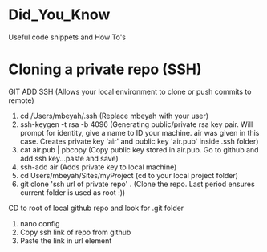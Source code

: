# Did_You_Know
Useful code snippets and How To's

# Cloning a private repo (SSH)
GIT ADD SSH (Allows your local environment to clone or push commits to remote)
1. cd /Users/mbeyah/.ssh  (Replace mbeyah with your user)
2. ssh-keygen -t rsa -b 4096  (Generating public/private rsa key pair. Will prompt for identity, give a name to ID your machine. air was given in this case. Creates private key 'air' and public key 'air.pub' inside .ssh folder)
3. cat air.pub | pbcopy      (Copy public key stored in air.pub. Go to github and add ssh key...paste and save)
4. ssh-add air   (Adds private key to local machine)
5. cd Users/mbeyah/Sites/myProject (cd to your local project folder)
5. git clone 'ssh url of private repo' . (Clone the repo. Last period ensures current folder is used as root :))

CD to root of local github repo and look for .git folder
1. nano config
2. Copy ssh link of repo from github
3. Paste the link in url element
